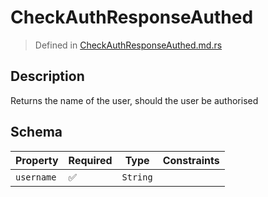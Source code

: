 # CheckAuthResponseAuthed
> Defined in [CheckAuthResponseAuthed.md.rs](../../../../../interface/src/interface/routes/auth/check_auth)

## Description
Returns the name of the user, should the user be authorised

## Schema

| Property | Required | Type | Constraints |
| --- | --- | --- | --- |
| `username` | ✅ | `String` |     | 


